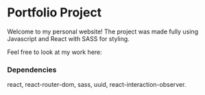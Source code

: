 # Portfolio Project
Welcome to my personal website! The project was made fully using Javascript and React with SASS for styling. 

Feel free to look at my work here: 

### Dependencies
react, react-router-dom, sass, uuid, react-interaction-observer.

